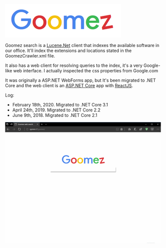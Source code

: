 ![](images/GoomezLogo.png?raw=true)

Goomez search is a [Lucene.Net](http://lucenenet.apache.org/) client that indexes the available software in our office. It'll index the extensions and locations stated in the GoomezCrawler.xml file.

It also has a web client for resolving queries to the index, it's a very Google-like web interface. I actually inspected the css properties from Google.com

It was originally a ASP.NET WebForms app, but It's been migrated to .NET Core and the web client is an [ASP.NET Core](https://docs.microsoft.com/en-us/aspnet/core/) app with [ReactJS](https://reactjs.org/).

Log:
- February 18th, 2020. Migrated to .NET Core 3.1
- April 24th, 2019. Migrated to .NET Core 2.2
- June 9th, 2018. Migrated to .NET Core 2.1

![](images/Goomez.gif?raw=true)